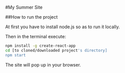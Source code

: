 #My Summer Site

##How to run the project

At first you have to install node.js so as to run it locally.

Then in the terminal execute:

```bash
npm install -g create-react-app
cd [to cloned/downloaded project's directory]
npm start
```

The site will pop up in your browser.